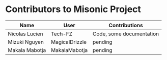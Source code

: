 # Contributors to Misonic Project

| Name | User | Contributions |
| ---- | ---- | ------------- |
| Nicolas Lucien | Tech-FZ | Code, some documentation |
| Mizuki Nguyen | MagicalDrizzle | pending |
| Makala Mabotja | MakalaMabotja | pending |